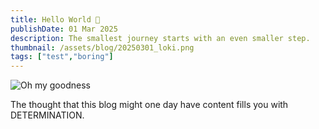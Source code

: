 ```yaml
---
title: Hello World 👋
publishDate: 01 Mar 2025
description: The smallest journey starts with an even smaller step.
thumbnail: /assets/blog/20250301_loki.png
tags: ["test","boring"]
---
```


![Oh my goodness](/assets/blog/20250301_loki.png)

The thought that this blog might one day have content fills you with DETERMINATION.
